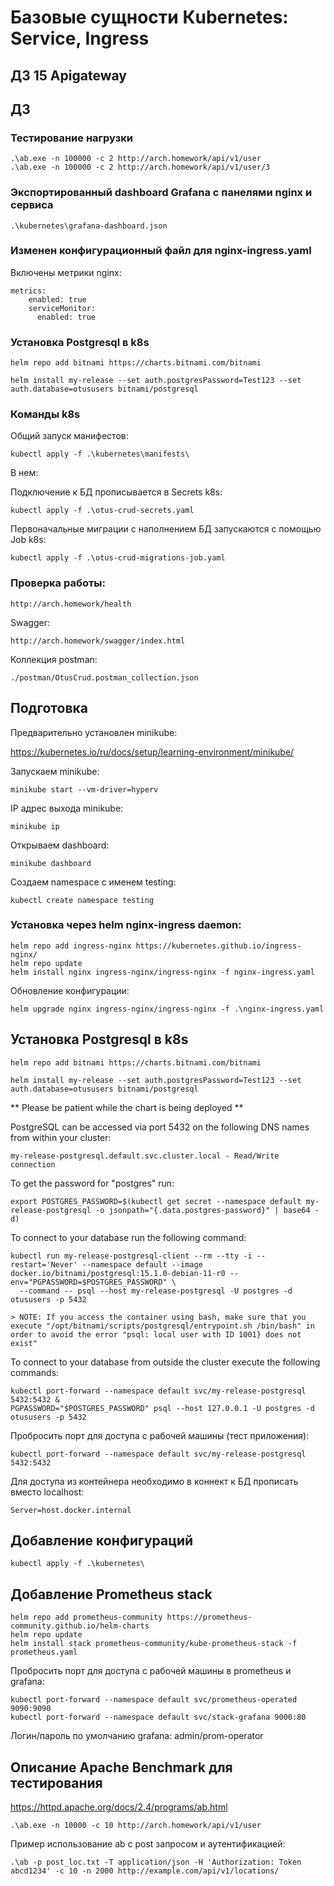 # Базовые сущности Кubernetes: Service, Ingress

## ДЗ 15 Apigateway



## ДЗ

### Тестирование нагрузки

    .\ab.exe -n 100000 -c 2 http://arch.homework/api/v1/user
    .\ab.exe -n 100000 -c 2 http://arch.homework/api/v1/user/3

### Экспортированный dashboard Grafana c панелями nginx и сервиса

    .\kubernetes\grafana-dashboard.json

### Изменен конфигурационный файл для nginx-ingress.yaml

Включены метрики nginx:
```  
metrics:
    enabled: true
    serviceMonitor:
      enabled: true
```

### Установка Postgresql в k8s
    helm repo add bitnami https://charts.bitnami.com/bitnami

    helm install my-release --set auth.postgresPassword=Test123 --set auth.database=otususers bitnami/postgresql

### Команды k8s

Общий запуск манифестов:

    kubectl apply -f .\kubernetes\manifests\

В нем:

Подключение к БД прописывается в Secrets k8s:

    kubectl apply -f .\otus-crud-secrets.yaml

Первоначальные миграции с наполнением БД запускаются с помощью Job k8s:

    kubectl apply -f .\otus-crud-migrations-job.yaml

### Проверка работы:

    http://arch.homework/health

Swagger:

    http://arch.homework/swagger/index.html

Коллекция postman:

    ./postman/OtusCrud.postman_collection.json

## Подготовка
Предварительно установлен minikube:

https://kubernetes.io/ru/docs/setup/learning-environment/minikube/

Запускаем minikube:
 
    minikube start --vm-driver=hyperv

IP адрес выхода minikube:
    
    minikube ip

Открываем dashboard:

    minikube dashboard

Создаем namespace с именем testing: 

    kubectl create namespace testing

### Установка через helm nginx-ingress daemon:

    helm repo add ingress-nginx https://kubernetes.github.io/ingress-nginx/
    helm repo update
    helm install nginx ingress-nginx/ingress-nginx -f nginx-ingress.yaml

Обновление конфигурации:

    helm upgrade nginx ingress-nginx/ingress-nginx -f .\nginx-ingress.yaml

## Установка Postgresql в k8s

    helm repo add bitnami https://charts.bitnami.com/bitnami

    helm install my-release --set auth.postgresPassword=Test123 --set auth.database=otususers bitnami/postgresql

** Please be patient while the chart is being deployed **

PostgreSQL can be accessed via port 5432 on the following DNS names from within your cluster:

    my-release-postgresql.default.svc.cluster.local - Read/Write connection

To get the password for "postgres" run:

    export POSTGRES_PASSWORD=$(kubectl get secret --namespace default my-release-postgresql -o jsonpath="{.data.postgres-password}" | base64 -d)

To connect to your database run the following command:

    kubectl run my-release-postgresql-client --rm --tty -i --restart='Never' --namespace default --image docker.io/bitnami/postgresql:15.1.0-debian-11-r0 --env="PGPASSWORD=$POSTGRES_PASSWORD" \
      --command -- psql --host my-release-postgresql -U postgres -d otususers -p 5432

    > NOTE: If you access the container using bash, make sure that you execute "/opt/bitnami/scripts/postgresql/entrypoint.sh /bin/bash" in order to avoid the error "psql: local user with ID 1001} does not exist"

To connect to your database from outside the cluster execute the following commands:

    kubectl port-forward --namespace default svc/my-release-postgresql 5432:5432 &
    PGPASSWORD="$POSTGRES_PASSWORD" psql --host 127.0.0.1 -U postgres -d otususers -p 5432

Пробросить порт для доступа с рабочей машины (тест приложения):
    
    kubectl port-forward --namespace default svc/my-release-postgresql 5432:5432

Для доступа из контейнера необходимо в коннект к БД прописать вместо localhost:

    Server=host.docker.internal

## Добавление конфигураций
    
    kubectl apply -f .\kubernetes\

## Добавление Prometheus stack

    helm repo add prometheus-community https://prometheus-community.github.io/helm-charts
    helm repo update
    helm install stack prometheus-community/kube-prometheus-stack -f prometheus.yaml

Пробросить порт для доступа с рабочей машины в prometheus и grafana:

    kubectl port-forward --namespace default svc/prometheus-operated 9090:9090
    kubectl port-forward --namespace default svc/stack-grafana 9000:80

Логин/пароль по умолчанию grafana: admin/prom-operator

## Описание Apache Benchmark для тестирования
https://httpd.apache.org/docs/2.4/programs/ab.html

    .\ab.exe -n 10000 -c 10 http://arch.homework/api/v1/user

Пример использование ab с post запросом и аутентификацией:

    .\ab -p post_loc.txt -T application/json -H 'Authorization: Token abcd1234' -c 10 -n 2000 http://example.com/api/v1/locations/
